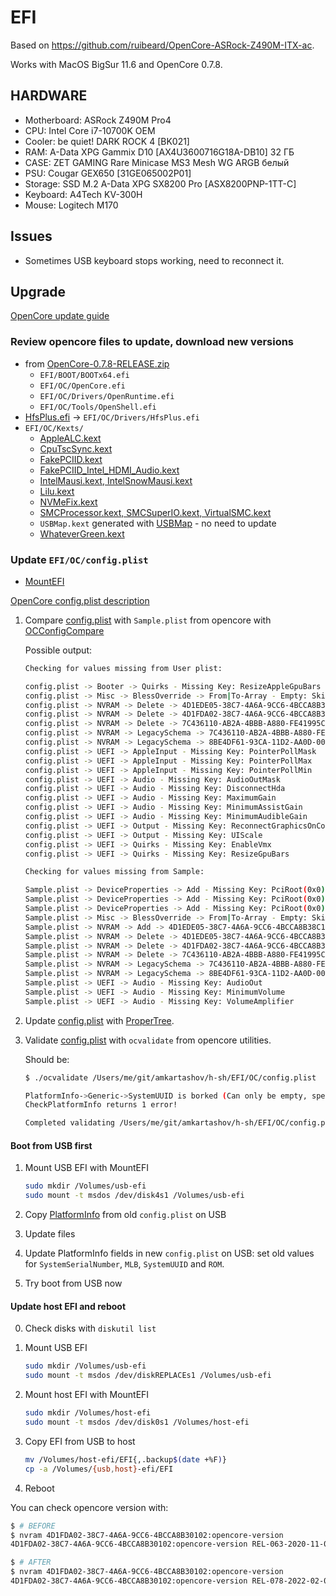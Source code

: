 # EFI

Based on <https://github.com/ruibeard/OpenCore-ASRock-Z490M-ITX-ac>.

Works with MacOS BigSur 11.6 and OpenCore 0.7.8.

## HARDWARE

* Motherboard: ASRock Z490M Pro4
* CPU: Intel Core i7-10700K OEM
* Cooler: be quiet! DARK ROCK 4 [BK021]
* RAM: A-Data XPG Gammix D10 [AX4U3600716G18A-DB10] 32 ГБ
* CASE: ZET GAMING Rare Minicase MS3 Mesh WG ARGB белый
* PSU: Cougar GEX650 [31GE065002P01]
* Storage: SSD M.2 A-Data XPG SX8200 Pro [ASX8200PNP-1TT-C]
* Keyboard: A4Tech KV-300H
* Mouse: Logitech M170

## Issues

* Sometimes USB keyboard stops working, need to reconnect it.

## Upgrade

[OpenCore update guide](https://dortania.github.io/OpenCore-Post-Install/universal/update.html)

### Review opencore files to update, download new versions

* from [OpenCore-0.7.8-RELEASE.zip](https://github.com/acidanthera/OpenCorePkg/releases/download/0.7.8/OpenCore-0.7.8-RELEASE.zip)
  * `EFI/BOOT/BOOTx64.efi`
  * `EFI/OC/OpenCore.efi`
  * `EFI/OC/Drivers/OpenRuntime.efi`
  * `EFI/OC/Tools/OpenShell.efi`
* [HfsPlus.efi](https://github.com/acidanthera/OcBinaryData/raw/master/Drivers/HfsPlus.efi) -> `EFI/OC/Drivers/HfsPlus.efi`
* `EFI/OC/Kexts/`
  * [AppleALC.kext](https://github.com/acidanthera/AppleALC/releases/download/1.6.9/AppleALC-1.6.9-RELEASE.zip)
  * [CpuTscSync.kext](https://github.com/acidanthera/CpuTscSync/releases/download/1.0.6/CpuTscSync-1.0.6-RELEASE.zip)
  * [FakePCIID.kext](https://bitbucket.org/RehabMan/os-x-fake-pci-id/downloads/RehabMan-FakePCIID-2018-1027.zip)
  * [FakePCIID_Intel_HDMI_Audio.kext](https://bitbucket.org/RehabMan/os-x-fake-pci-id/downloads/RehabMan-FakePCIID-2018-1027.zip)
  * [IntelMausi.kext, IntelSnowMausi.kext](https://github.com/acidanthera/IntelMausi/releases/download/1.0.7/IntelMausi-1.0.7-RELEASE.zip)
  * [Lilu.kext](https://github.com/acidanthera/Lilu/releases/download/1.6.0/Lilu-1.6.0-RELEASE.zip)
  * [NVMeFix.kext](https://github.com/acidanthera/NVMeFix/releases/download/1.0.9/NVMeFix-1.0.9-RELEASE.zip)
  * [SMCProcessor.kext, SMCSuperIO.kext, VirtualSMC.kext](https://github.com/acidanthera/VirtualSMC/releases/download/1.2.8/VirtualSMC-1.2.8-RELEASE.zip)
  * `USBMap.kext` generated with [USBMap](https://github.com/corpnewt/USBMap) - no need to update
  * [WhateverGreen.kext](https://github.com/acidanthera/WhateverGreen/releases/download/1.5.7/WhateverGreen-1.5.7-RELEASE.zip)

### Update `EFI/OC/config.plist`

* [MountEFI](https://github.com/corpnewt/MountEFI)

[OpenCore config.plist description](https://dortania.github.io/OpenCore-Install-Guide/config.plist/comet-lake.html)

1. Compare [config.plist](EFI/OC/config.plist) with `Sample.plist` from opencore with [OCConfigCompare](https://github.com/corpnewt/OCConfigCompare)

    Possible output:

    ```bash
    Checking for values missing from User plist:

    config.plist -> Booter -> Quirks - Missing Key: ResizeAppleGpuBars
    config.plist -> Misc -> BlessOverride -> From|To-Array - Empty: Skipped
    config.plist -> NVRAM -> Delete -> 4D1EDE05-38C7-4A6A-9CC6-4BCCA8B38C14 -> From-Array - Non-Dictionary Children: Skipped
    config.plist -> NVRAM -> Delete -> 4D1FDA02-38C7-4A6A-9CC6-4BCCA8B30102 -> From-Array - Non-Dictionary Children: Skipped
    config.plist -> NVRAM -> Delete -> 7C436110-AB2A-4BBB-A880-FE41995C9F82 -> From-Array - Non-Dictionary Children: Skipped
    config.plist -> NVRAM -> LegacySchema -> 7C436110-AB2A-4BBB-A880-FE41995C9F82 -> From-Array - Non-Dictionary Children: Skipped
    config.plist -> NVRAM -> LegacySchema -> 8BE4DF61-93CA-11D2-AA0D-00E098032B8C -> From-Array - Non-Dictionary Children: Skipped
    config.plist -> UEFI -> AppleInput - Missing Key: PointerPollMask
    config.plist -> UEFI -> AppleInput - Missing Key: PointerPollMax
    config.plist -> UEFI -> AppleInput - Missing Key: PointerPollMin
    config.plist -> UEFI -> Audio - Missing Key: AudioOutMask
    config.plist -> UEFI -> Audio - Missing Key: DisconnectHda
    config.plist -> UEFI -> Audio - Missing Key: MaximumGain
    config.plist -> UEFI -> Audio - Missing Key: MinimumAssistGain
    config.plist -> UEFI -> Audio - Missing Key: MinimumAudibleGain
    config.plist -> UEFI -> Output - Missing Key: ReconnectGraphicsOnConnect
    config.plist -> UEFI -> Output - Missing Key: UIScale
    config.plist -> UEFI -> Quirks - Missing Key: EnableVmx
    config.plist -> UEFI -> Quirks - Missing Key: ResizeGpuBars
    
    Checking for values missing from Sample:
    
    Sample.plist -> DeviceProperties -> Add - Missing Key: PciRoot(0x0)/Pci(0x1C,0x1)/Pci(0x0,0x0)
    Sample.plist -> DeviceProperties -> Add - Missing Key: PciRoot(0x0)/Pci(0x1F,0x3)
    Sample.plist -> DeviceProperties -> Add - Missing Key: PciRoot(0x0)/Pci(0x2,0x0)
    Sample.plist -> Misc -> BlessOverride -> From|To-Array - Empty: Skipped
    Sample.plist -> NVRAM -> Add -> 4D1EDE05-38C7-4A6A-9CC6-4BCCA8B38C14 - Missing Key: UIScale
    Sample.plist -> NVRAM -> Delete -> 4D1EDE05-38C7-4A6A-9CC6-4BCCA8B38C14 -> From-Array - Non-Dictionary Children: Skipped
    Sample.plist -> NVRAM -> Delete -> 4D1FDA02-38C7-4A6A-9CC6-4BCCA8B30102 -> From-Array - Non-Dictionary Children: Skipped
    Sample.plist -> NVRAM -> Delete -> 7C436110-AB2A-4BBB-A880-FE41995C9F82 -> From-Array - Non-Dictionary Children: Skipped
    Sample.plist -> NVRAM -> LegacySchema -> 7C436110-AB2A-4BBB-A880-FE41995C9F82 -> From-Array - Non-Dictionary Children: Skipped
    Sample.plist -> NVRAM -> LegacySchema -> 8BE4DF61-93CA-11D2-AA0D-00E098032B8C -> From-Array - Non-Dictionary Children: Skipped
    Sample.plist -> UEFI -> Audio - Missing Key: AudioOut
    Sample.plist -> UEFI -> Audio - Missing Key: MinimumVolume
    Sample.plist -> UEFI -> Audio - Missing Key: VolumeAmplifier
    ```

2. Update [config.plist](EFI/OC/config.plist) with [ProperTree](https://github.com/corpnewt/ProperTree).

3. Validate [config.plist](EFI/OC/config.plist) with `ocvalidate` from opencore utilities.

    Should be:

    ```bash
    $ ./ocvalidate /Users/me/git/amkartashov/h-sh/EFI/OC/config.plist

    PlatformInfo->Generic->SystemUUID is borked (Can only be empty, special string OEM or valid UUID)!
    CheckPlatformInfo returns 1 error!

    Completed validating /Users/me/git/amkartashov/h-sh/EFI/OC/config.plist in 1 ms. Found 1 issue requiring attention.
    ```

#### Boot from USB first

1. Mount USB EFI with MountEFI

    ```bash
    sudo mkdir /Volumes/usb-efi
    sudo mount -t msdos /dev/disk4s1 /Volumes/usb-efi
    ```

2. Copy [PlatformInfo](https://dortania.github.io/OpenCore-Install-Guide/config.plist/comet-lake.html#platforminfo) from old `config.plist` on USB
3. Update files
4. Update PlatformInfo fields in new `config.plist` on USB: set old values for `SystemSerialNumber`, `MLB`, `SystemUUID` and `ROM`.
5. Try boot from USB now

#### Update host EFI and reboot

0. Check disks with `diskutil list`

1. Mount USB EFI

    ```bash
    sudo mkdir /Volumes/usb-efi
    sudo mount -t msdos /dev/diskREPLACEs1 /Volumes/usb-efi
    ```

2. Mount host EFI with MountEFI

    ```bash
    sudo mkdir /Volumes/host-efi
    sudo mount -t msdos /dev/disk0s1 /Volumes/host-efi
    ```

3. Copy EFI from USB to host

    ```bash
    mv /Volumes/host-efi/EFI{,.backup$(date +%F)}
    cp -a /Volumes/{usb,host}-efi/EFI
    ```

4. Reboot

You can check opencore version with:

```bash
$ # BEFORE
$ nvram 4D1FDA02-38C7-4A6A-9CC6-4BCCA8B30102:opencore-version
4D1FDA02-38C7-4A6A-9CC6-4BCCA8B30102:opencore-version REL-063-2020-11-02

$ # AFTER
$ nvram 4D1FDA02-38C7-4A6A-9CC6-4BCCA8B30102:opencore-version
4D1FDA02-38C7-4A6A-9CC6-4BCCA8B30102:opencore-version REL-078-2022-02-07
```
